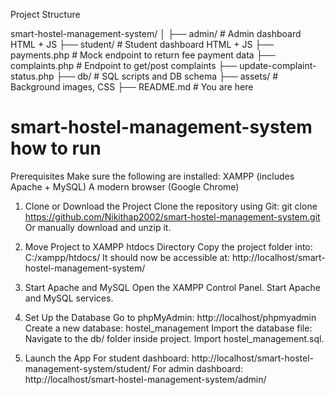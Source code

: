 Project Structure

smart-hostel-management-system/
│
├── admin/                 # Admin dashboard HTML + JS
├── student/               # Student dashboard HTML + JS
├── payments.php           # Mock endpoint to return fee payment data
├── complaints.php         # Endpoint to get/post complaints
├── update-complaint-status.php
├── db/                    # SQL scripts and DB schema
├── assets/                # Background images, CSS
├── README.md              # You are here


# smart-hostel-management-system how to run 

Prerequisites
Make sure the following are installed:
XAMPP (includes Apache + MySQL)
A modern browser (Google Chrome)

1. Clone or Download the Project
Clone the repository using Git:
git clone https://github.com/Nikithap2002/smart-hostel-management-system.git
Or manually download and unzip it.

2. Move Project to XAMPP htdocs Directory
Copy the project folder into:
C:/xampp/htdocs/
It should now be accessible at:
http://localhost/smart-hostel-management-system/

3. Start Apache and MySQL
Open the XAMPP Control Panel.
Start Apache and MySQL services.

4. Set Up the Database
Go to phpMyAdmin:
http://localhost/phpmyadmin
Create a new database:
hostel_management
Import the database file:
Navigate to the db/ folder inside project.
Import hostel_management.sql.

5. Launch the App
For student dashboard:
http://localhost/smart-hostel-management-system/student/
For admin dashboard:
http://localhost/smart-hostel-management-system/admin/


